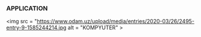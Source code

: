 ### APPLICATION
<img src = "https://www.odam.uz/upload/media/entries/2020-03/26/2495-entry-9-1585244214.jpg alt = "KOMPYUTER" >